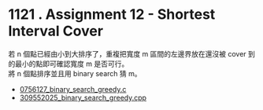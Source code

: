 # 1121 . Assignment 12 - Shortest Interval Cover

若 n 個點已經由小到大排序了，重複把寬度 m 區間的左邊界放在還沒被 cover 到的最小的點即可確認寬度 m 是否可行。  
將 n 個點排序並且用 binary search 猜 m。

- [0756127_binary_search_greedy.c](submissions/accepted/0756127_binary_search_greedy.c)
- [309552025_binary_search_greedy.cpp](submissions/accepted/309552025_binary_search_greedy.cpp)